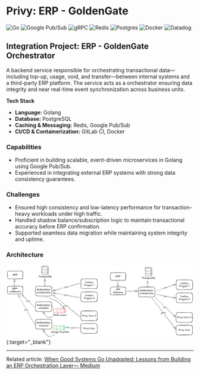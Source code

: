# Privy: ERP - GoldenGate


![Go](https://img.shields.io/badge/go-%2300ADD8.svg?style=for-the-badge&logo=go&logoColor=white)
![Google Pub/Sub](https://img.shields.io/badge/googlepubsub-%234285F4?style=for-the-badge&logo=googlepubsub&logoColor=white)
![gRPC](https://img.shields.io/badge/gRPC-%23244b5a?style=for-the-badge&logoColor=%23244b5a)
![Redis](https://img.shields.io/badge/redis-%23DD0031.svg?style=for-the-badge&logo=redis&logoColor=white)
![Postgres](https://img.shields.io/badge/postgres-%23316192.svg?style=for-the-badge&logo=postgresql&logoColor=white)
![Docker](https://img.shields.io/badge/docker-%230db7ed.svg?style=for-the-badge&logo=docker&logoColor=white)
![Datadog](https://img.shields.io/badge/datadog-%23632CA6.svg?style=for-the-badge&logo=datadog&logoColor=white)

## Integration Project: ERP - GoldenGate Orchestrator

A backend service responsible for orchestrating transactional data—including top-up, usage, void, and transfer—between internal systems and a third-party ERP platform. The service acts as a orchestrator ensuring data integrity and near real-time event synchronization across business units.

**Tech Stack**

- **Language:** Golang
- **Database:** PostgreSQL
- **Caching & Messaging:** Redis, Google Pub/Sub
- **CI/CD & Containerization:** GitLab CI, Docker

### Capabilities

- Proficient in building scalable, event-driven microservices in Golang using Google Pub/Sub.
- Experienced in integrating external ERP systems with strong data consistency guarantees.

### Challenges

- Ensured high consistency and low-latency performance for transaction-heavy workloads under high traffic.
- Handled shadow balance/subscription logic to maintain transactional accuracy before ERP confirmation.
- Supported seamless data migration while maintaining system integrity and uptime.

### Architecture

[![Privy: ERP - GoldenGate Architecture](images/privy_erp_golden_gate_architecture.png)](images/privy_erp_golden_gate_architecture.png){:target="_blank"}

____

Related article: [When Good Systems Go Unadopted: Lessons from Building an ERP Orchestration Layer— Medium](https://medium.com/@ymanshur/when-good-systems-go-unadopted-lessons-from-building-an-erp-orchestration-layer-2695c238daf4)
